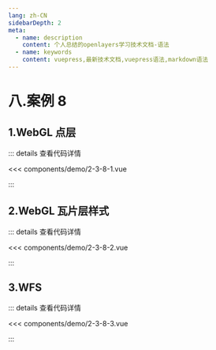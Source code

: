 ```yaml
---
lang: zh-CN
sidebarDepth: 2
meta:
  - name: description
    content: 个人总结的openlayers学习技术文档-语法
  - name: keywords
    content: vuepress,最新技术文档,vuepress语法,markdown语法
---
```


# 八.案例 8

## 1.WebGL 点层

  <Container url="/resume/?type=openlayers&name=2-3-8-1.vue" />

::: details 查看代码详情

<<< components/demo/2-3-8-1.vue

:::

## 2.WebGL 瓦片层样式

  <Container url="/resume/?type=openlayers&name=2-3-8-2.vue" />

::: details 查看代码详情

<<< components/demo/2-3-8-2.vue

:::

## 3.WFS

  <Container url="/resume/?type=openlayers&name=2-3-8-3.vue" />

::: details 查看代码详情

<<< components/demo/2-3-8-3.vue

:::
